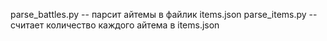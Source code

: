 parse_battles.py -- парсит айтемы в файлик items.json
parse_items.py -- считает количество каждого айтема в items.json
